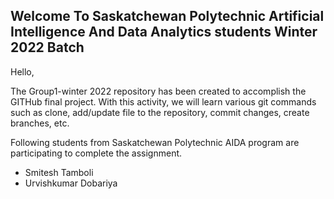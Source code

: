 ## Welcome To Saskatchewan Polytechnic Artificial Intelligence And Data Analytics students Winter 2022 Batch

Hello,

The Group1-winter 2022 repository has been created to accomplish the GITHub final project. With this activity, we will learn various git commands such as clone, add/update file to the repository, commit changes, create branches, etc.

Following students from Saskatchewan Polytechnic AIDA program are participating to complete the assignment.

- Smitesh Tamboli
- Urvishkumar Dobariya
